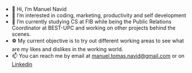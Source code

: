 - 👋 Hi, I’m Manuel Navid
- 👀 I’m interested in coding, marketing, productivity and self development
- 🌱 I’m currently studying CS at FIB while being the Public Relations Coordinator at BEST-UPC and working on other projects behind the scenes.
- ⚽ My current objective is to try out different working areas to see what are my likes and dislikes in the working world.
- 📫 You can reach me by email at [manuel.tomas.navid@gmail.com](mailto:manuel.tomas.navid@gmail.com) or on [Linkedin](https://www.linkedin.com/in/manuelnavid)

<!---
LearningBizz/LearningBizz is a ✨ special ✨ repository because its `README.md` (this file) appears on your GitHub profile.
You can click the Preview link to take a look at your changes.
--->

